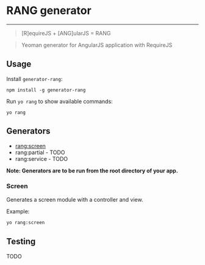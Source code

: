 # RANG generator

---

> [R]equireJS + [ANG]ularJS = RANG

> Yeoman generator for AngularJS application with RequireJS

## Usage

Install `generator-rang`:

```
npm install -g generator-rang
```

Run `yo rang` to show available commands:

```
yo rang
```

## Generators

* [rang:screen](#screen)
* rang:partial - TODO
* rang:service - TODO

**Note: Generators are to be run from the root directory of your app.**

### Screen  
 
Generates a screen module with a controller and view.

Example:
```bash
yo rang:screen
```

## Testing

TODO
